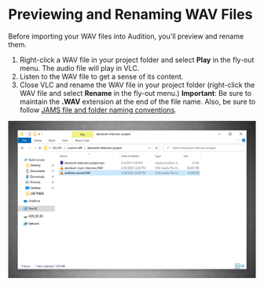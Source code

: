 # Previewing and Renaming WAV Files

Before importing your WAV files into Audition, you'll preview and rename them. 

1. Right-click a WAV file in your project folder and select **Play** in the fly-out menu. The audio file will play in VLC. 
2. Listen to the WAV file to get a sense of its content. 
3. Close VLC and rename the WAV file in your project folder \(right-click the WAV file and select **Rename** in the fly-out menu.\) **Important**: Be sure to maintain the **.WAV** extension at the end of the file name. Also, be sure to follow [JAMS file and folder naming conventions](https://techresources.gitbook.io/file-and-folder-management-windows-edition/file-and-folder-naming-conventions). 

![WAV files renamed in a project folder.](../.gitbook/assets/previewing-and-renaming-wav-files.png)



